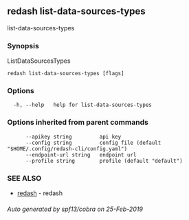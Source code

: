 ## redash list-data-sources-types

list-data-sources-types

### Synopsis

ListDataSourcesTypes

```
redash list-data-sources-types [flags]
```

### Options

```
  -h, --help   help for list-data-sources-types
```

### Options inherited from parent commands

```
      --apikey string         api key
      --config string         config file (default "$HOME/.config/redash-cli/config.yaml")
      --endpoint-url string   endpoint url
      --profile string        profile (default "default")
```

### SEE ALSO

* [redash](redash.md)	 - redash

###### Auto generated by spf13/cobra on 25-Feb-2019
